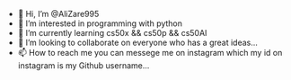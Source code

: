 - 👋 Hi, I’m @AliZare995
- 👀 I’m interested in programming with python 
- 🌱 I’m currently learning cs50x && cs50p && cs50AI
- 💞️ I’m looking to collaborate on everyone who has a great ideas...
- 📫 How to reach me you can messege me on instagram which my id on instagram is my Github username...

<!---
AliZare995/AliZare995 is a ✨ special ✨ repository because its `README.md` (this file) appears on your GitHub profile.
You can click the Preview link to take a look at your changes.
--->
